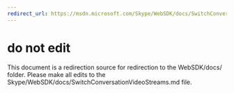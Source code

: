```yaml
---
redirect_url: https://msdn.microsoft.com/Skype/WebSDK/docs/SwitchConversationVideoStreams
---
```

# do not edit
This document is a redirection source for redirection to the WebSDK/docs/ folder. Please make all edits to the Skype/WebSDK/docs/SwitchConversationVideoStreams.md file.

